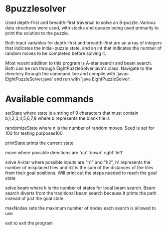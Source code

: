 # 8puzzlesolver

Used depth-first and breadth-first traversal to solve an 8-puzzle.  Various data structures were used, with stacks and queues being used primarily to print the solution to the puzzle.

Both input variables for depth-first and breadth-first are an array of integers that indicates the initial-puzzle state, and an int that indicates the number of random moves to be completed before solving it.

Most recent addition to this program is A-star search and beam search. Both can be run through EightPuzzleSolver.java's class. Navigate to the directory through the command line and compile with 'javac EightPuzzleSolver.java' and run with 'java EightPuzzleSolver'.

# Available commands

setState <state> where state is a string of 9 characters that must contain b,1,2,3,4,5,6,7,8 where b represents the blank tile is

randomizeState <n> where n is the number of random moves. Seed is set for 100 for testing purposes100

printState prints the current state

move <direction> where possible directions are 'up' 'down' right' left'

solve A-star <heuristic> where possible inputs are "h1" and "h2", h1 represents the number of misplaced tiles and h2 is the sum of the 
distances of the tiles from their goal positions. Will print out the steps needed to reach the goal state

solve beam <k> where k is the number of states for local beam search. Beam search diverts from the traditional beam search because it prints the path instead of just the goal state

maxNodes <n> sets the maximum number of nodes each search is allowed to use

exit to exit the program

